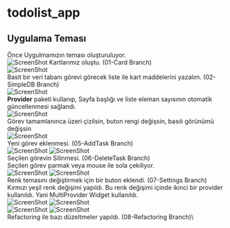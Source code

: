 # todolist_app

## Uygulama Teması
Önce Uygulmamızın teması oluşturuluyor.\
![ScreenShot](screen_shots/img-01.png)
Kartlarımız oluştu. (01-Card Branch)\
![ScreenShot](screen_shots/img-02.png)\
Basit bir veri tabanı görevi görecek liste ile kart maddelerini yazalım. (02-SimpleDB Branch)\
![ScreenShot](screen_shots/img-03.png)\
**Provider** paketi kullanıp, Sayfa başlığı ve liste eleman sayısının otomatik güncellenmesi sağlandı.\
![ScreenShot](screen_shots/img-04.png)\
Görev tamamlanınca üzeri çizilsin, buton rengi değişsin, basılı görünümü değişsin\
![ScreenShot](screen_shots/img-05.png)\
Yeni görev eklenmesi. (05-AddTask Branch)\
![ScreenShot](screen_shots/img-06.png)
![ScreenShot](screen_shots/img-07.png)\
Seçilen görevin Silinmesi. (06-DeleteTask Branch)\
Seçilen görev parmak veya mouse ile sola çekiliyor.\
![ScreenShot](screen_shots/img-08.png)
![ScreenShot](screen_shots/img-09.png)\
Renk temasını değiştirmek için bir buton eklendi. (07-Settings Branch)\
Kırmızı yeşil renk değişimi yapıldı. Bu renk değişimi içinde ikinci bir provider kullanıldı. Yani MultiProvider Widget kullanıldı.\
![ScreenShot](screen_shots/img-10.png)
![ScreenShot](screen_shots/img-11.png)\
![ScreenShot](screen_shots/img-12.png)
![ScreenShot](screen_shots/img-13.png)\
Refactoring ile bazı düzeltmeler yapıldı. (08-Refactoring Branch)\
